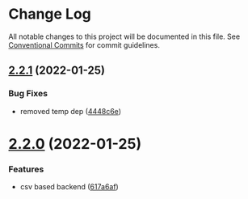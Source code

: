 # Change Log

All notable changes to this project will be documented in this file.
See [Conventional Commits](https://conventionalcommits.org) for commit guidelines.

## [2.2.1](https://github.com/kajyr/inshort/compare/v2.2.0...v2.2.1) (2022-01-25)


### Bug Fixes

* removed temp dep ([4448c6e](https://github.com/kajyr/inshort/commit/4448c6ef07429689f4760f013582c81eca5414bc))





# [2.2.0](https://github.com/kajyr/inshort/compare/v2.1.0...v2.2.0) (2022-01-25)


### Features

* csv based backend ([617a6af](https://github.com/kajyr/inshort/commit/617a6af41f1922020615678bd590632cfe691c42))
